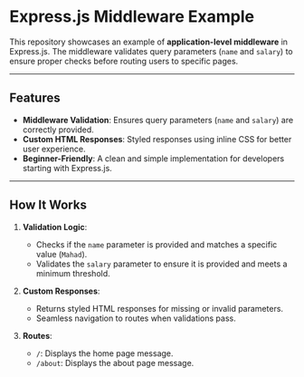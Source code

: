 # Express.js Middleware Example

This repository showcases an example of **application-level middleware** in Express.js. The middleware validates query parameters (`name` and `salary`) to ensure proper checks before routing users to specific pages.

---

## Features

- **Middleware Validation**: Ensures query parameters (`name` and `salary`) are correctly provided.
- **Custom HTML Responses**: Styled responses using inline CSS for better user experience.
- **Beginner-Friendly**: A clean and simple implementation for developers starting with Express.js.

---

## How It Works

1. **Validation Logic**:
   - Checks if the `name` parameter is provided and matches a specific value (`Mahad`).
   - Validates the `salary` parameter to ensure it is provided and meets a minimum threshold.

2. **Custom Responses**:
   - Returns styled HTML responses for missing or invalid parameters.
   - Seamless navigation to routes when validations pass.

3. **Routes**:
   - `/`: Displays the home page message.
   - `/about`: Displays the about page message.

